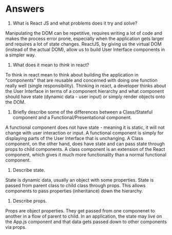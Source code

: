 # Answers

1.  What is React JS and what problems does it try and solve?

Manipulating the DOM can be repetitive, requires writing a lot of code and makes the process error prone, especially when the application gets larger and requires a lot of state changes. ReactJS, by giving us the virtual DOM (instead of the actual DOM), allow us to build User Interface components in a simpler way. 

1.  What does it mean to _think_ in react?

To think in react mean to think about building the application in "components" that are reusable and concerned with doing one function really well (single responsibility). Thinking in react, a developer thinks about the User Interface in terms of a component hierarchy and what component should have state (dynamic data - user input) or simply render objects onto the DOM.

1.  Briefly describe some of the differences between a Class/Stateful component and a Functional/Presentational component.

A functional component does not have state - meaning it is static, it will not change with user interaction or input. A functional component is simply for displaying parts of the User Interface that is unchanging. A Class component, on the other hand, does have state and can pass state through props to child components. A class component is an extension of the React component, which gives it much more functionality than a normal functional component. 

1.  Describe state.

State is dynamic data, usually  an object with some properties. State is passed from parent class to child class through props. This allows components to pass properties (inheritance) down the hierarchy. 

1.  Describe props.

Props are object properties. They get passed from one componenet to another in a flow of parent to child. In an application, the state may live on the App.js component and that data gets passed down to other components via props. 
